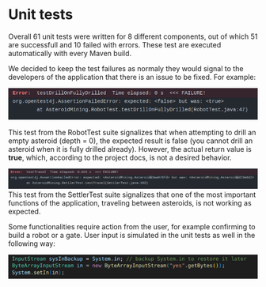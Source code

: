 # Unit tests

Overall 61 unit tests were written for 8 different components, out of which 51 are successfull and 10 failed with errors. These test are executed automatically with every Maven build.

We decided to keep the test failures as normaly they would signal to the developers of the application that there is an issue to be fixed. For example:

![](img/unit1.png)

This test from the RobotTest suite signalizes that when attempting to drill an empty asteroid (depth = 0), the expected result is false (you cannot drill an asteroid when it is fully drilled already). However, the actual return value is **true**, which, according to the project docs, is not a desired behavior. 

![](img/unit2.png)
This test from the SettlerTest suite signalizes that one of the most important functions of the application, traveling between asteroids, is not working as expected.

Some functionalities require action from the user, for example confirming to build a robot or a gate. User input is simulated in the unit tests as well in the following way:

![](img/unit3.png)